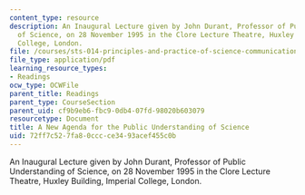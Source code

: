 ```yaml
---
content_type: resource
description: An Inaugural Lecture given by John Durant, Professor of Public Understanding
  of Science, on 28 November 1995 in the Clore Lecture Theatre, Huxley Building, Imperial
  College, London.
file: /courses/sts-014-principles-and-practice-of-science-communication-spring-2006/72ff7c527fa80cccce3493acef455c0b_durant_newagenda.pdf
file_type: application/pdf
learning_resource_types:
- Readings
ocw_type: OCWFile
parent_title: Readings
parent_type: CourseSection
parent_uid: cf9b9eb6-fbc9-0db4-07fd-98020b603079
resourcetype: Document
title: A New Agenda for the Public Understanding of Science
uid: 72ff7c52-7fa8-0ccc-ce34-93acef455c0b
---
```

An Inaugural Lecture given by John Durant, Professor of Public Understanding of Science, on 28 November 1995 in the Clore Lecture Theatre, Huxley Building, Imperial College, London.

